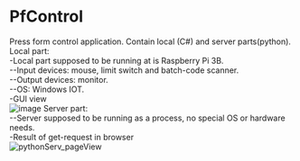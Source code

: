 # PfControl
Press form control application. Contain local (C#) and server parts(python).\
Local part:\
-Local part supposed to be running at is Raspberry Pi 3B.\
--Input devices: mouse, limit switch and batch-code scanner.\
--Output devices: monitor.\
--OS: Windows IOT.\
-GUI view\
![image](https://user-images.githubusercontent.com/73559915/129372726-9df19ced-08e8-417a-92a7-b70bdd2dfb8e.png)
Server part:\
--Server supposed to be running as a process, no special OS or hardware needs.\
-Result of get-request in browser\
![pythonServ_pageView](https://user-images.githubusercontent.com/73559915/129372773-0334c192-6e30-4e4a-98bb-dbe59a680ae5.png)